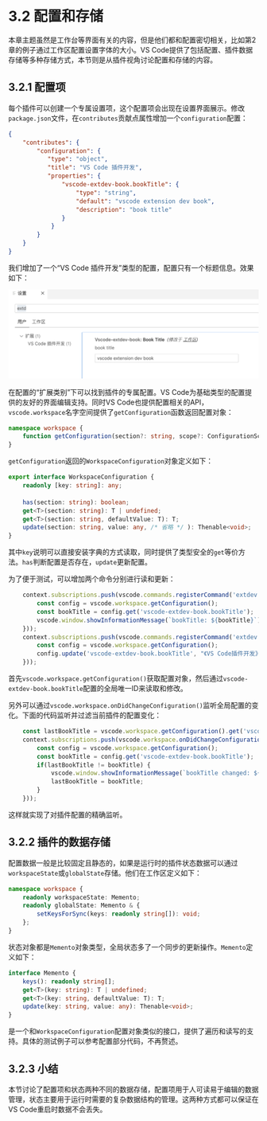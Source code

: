 # 3.2 配置和存储

本章主题虽然是工作台等界面有关的内容，但是他们都和配置密切相关，比如第2章的例子通过工作区配置设置字体的大小。VS Code提供了包括配置、插件数据存储等多种存储方式，本节则是从插件视角讨论配置和存储的内容。

## 3.2.1 配置项

每个插件可以创建一个专属设置项，这个配置项会出现在设置界面展示。修改`package.json`文件，在`contributes`贡献点属性增加一个`configuration`配置：

```json
{
    "contributes": {
        "configuration": {
           "type": "object",
           "title": "VS Code 插件开发",
           "properties": {
               "vscode-extdev-book.bookTitle": {
                   "type": "string",
                   "default": "vscode extension dev book",
                   "description": "book title"
               }
            }
        }
    }
}
```

我们增加了一个“VS Code 插件开发”类型的配置，配置只有一个标题信息。效果如下：

![](../images/ch3.2-01.png)

在配置的“扩展类别”下可以找到插件的专属配置。VS Code为基础类型的配置提供的友好的界面编辑支持。同时VS Code也提供配置相关的API，`vscode.workspace`名字空间提供了`getConfiguration`函数返回配置对象：

```ts
namespace workspace {
    function getConfiguration(section?: string, scope?: ConfigurationScope): WorkspaceConfiguration;
}
```

`getConfiguration`返回的`WorkspaceConfiguration`对象定义如下：

```ts
export interface WorkspaceConfiguration {
    readonly [key: string]: any;

    has(section: string): boolean;
    get<T>(section: string): T | undefined;
    get<T>(section: string, defaultValue: T): T;
    update(section: string, value: any, /* 省略 */ ): Thenable<void>;
}
```

其中`key`说明可以直接安装字典的方式读取，同时提供了类型安全的`get`等价方法。`has`判断配置是否存在，`update`更新配置。

为了便于测试，可以增加两个命令分别进行读和更新：

```js
    context.subscriptions.push(vscode.commands.registerCommand('extdev.showConfig', () => {
        const config = vscode.workspace.getConfiguration();
        const bookTitle = config.get('vscode-extdev-book.bookTitle');
        vscode.window.showInformationMessage(`bookTitle: ${bookTitle}`);
    }));
	context.subscriptions.push(vscode.commands.registerCommand('extdev.updateConfig', () => {
		const config = vscode.workspace.getConfiguration();
		config.update('vscode-extdev-book.bookTitle', "《VS Code插件开发》")
	}));
```

首先`vscode.workspace.getConfiguration()`获取配置对象，然后通过`vscode-extdev-book.bookTitle`配置的全局唯一ID来读取和修改。

另外可以通过`vscode.workspace.onDidChangeConfiguration()`监听全局配置的变化。下面的代码监听并过滤当前插件的配置变化：

```js
	const lastBookTitle = vscode.workspace.getConfiguration().get('vscode-extdev-book.bookTitle');
	context.subscriptions.push(vscode.workspace.onDidChangeConfiguration(() => {
		const config = vscode.workspace.getConfiguration();
		const bookTitle = config.get('vscode-extdev-book.bookTitle');
		if(lastBookTitle != bookTitle) {
			vscode.window.showInformationMessage(`bookTitle changed: ${bookTitle}`);
			lastBookTitle = bookTitle;
		}
	}));
```

这样就实现了对插件配置的精确监听。

## 3.2.2 插件的数据存储

配置数据一般是比较固定且静态的，如果是运行时的插件状态数据可以通过`workspaceState`或`globalState`存储。他们在工作区定义如下：

```ts
namespace workspace {
    readonly workspaceState: Memento;
    readonly globalState: Memento & {
        setKeysForSync(keys: readonly string[]): void;
    };
}
```

状态对象都是`Memento`对象类型，全局状态多了一个同步的更新操作。`Memento`定义如下：

```ts
interface Memento {
	keys(): readonly string[];
	get<T>(key: string): T | undefined;
	get<T>(key: string, defaultValue: T): T;
	update(key: string, value: any): Thenable<void>;
}
```

是一个和`WorkspaceConfiguration`配置对象类似的接口，提供了遍历和读写的支持。具体的测试例子可以参考配置部分代码，不再赘述。

## 3.2.3 小结

本节讨论了配置项和状态两种不同的数据存储，配置项用于人可读易于编辑的数据管理，状态主要用于运行时需要的复杂数据结构的管理。这两种方式都可以保证在VS Code重启时数据不会丢失。

